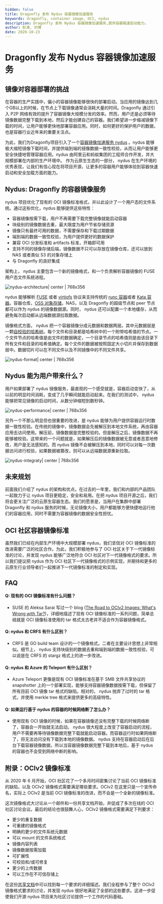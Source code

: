 ```yaml
---
hidden: false
title: Dragonfly 发布 Nydus 容器镜像加速服务
keywords: dragonfly, container image, OCI, nydus
description: Dragonfly 发布 Nydus 容器镜像加速服务,提供容器极速启动能力。
author: 彭涛, 刘博
date: 2020-10-23
---
```

# Dragonfly 发布 Nydus 容器镜像加速服务
## 镜像对容器部署的挑战

在容器的生产实践中，偏小的容器镜像能够很快的部署启动。当应用的镜像达到几个GB以上的时候，在节点上下载镜像通常会消耗大量的时间。Dragonfly 通过引入 P2P 网络有效的提升了容器镜像大规模分发的效率。然而，用户还是必须等待镜像数据完整下载到本地，然后才能创建自己的容器。我们希望进一步缩减镜像下载的时间，让用户能够更快地部署容器应用。同时，如何更好的保护用户的数据，也是容器行业近年来的重要关注点。

为此，我们为Dragonfly项目引入了一个[容器镜像加速服务 nydus](https://github.com/dragonflyoss/image-service) 。nydus 能够极大缩短镜像下载时间，并提供端到端的镜像数据一致性校验，从而让用户能够更安全快捷地管理容器应用。nydus 由阿里云和蚂蚁集团的工程师合作开发，并大规模部署在内部的生产环境中。 作为云原生生态的一部分， nydus 在生产环境的优秀表现，让我们有信心现在将项目开源，让更多的容器用户能够体验到容器快速启动和安全加载方面的能力。

## Nydus: Dragonfly 的容器镜像服务
nydus 项目优化了现有的 OCI 镜像标准格式，并以此设计了一个用户态的文件系统。通过这些优化，nydus 能够提供这些特性：
* 容器镜像按需下载，用户不再需要下载完整镜像就能启动容器
* 块级别的镜像数据去重，最大限度为用户节省存储资源
* 镜像只有最终可用的数据，不需要保存和下载过期数据
* 端到端的数据一致性校验，为用户提供更好的数据保护
* 兼容 OCI 分发标准和 artifacts 标准，开箱即可用
* 支持不同的镜像存储后端，镜像数据不只可以存放在镜像仓库，还可以放到 NAS 或者类似 S3 的对象存储上
* 与 Dragonfly 的良好集成

架构上， nydus 主要包含一个新的镜像格式，和一个负责解析容器镜像的 FUSE 用户态文件系统进程。

![nydus-architecture| center | 768x356](../img/nydus/nydus-architecture.png)

nydus 能够解析 [FUSE](https://www.kernel.org/doc/html/latest/filesystems/fuse.html) 或者 [virtiofs](https://virtio-fs.gitlab.io/) 协议来支持传统的 [runc 容器](https://github.com/opencontainers/runc)或者 [Kata 容器](https://katacontainers.io/)。容器仓库，[OSS 对象存储](https://www.alibabacloud.com/product/oss)，NAS，以及 Dragonfly 的超级节点和 peer 节点都可以作为 nydus 的镜像数据源。同时， nydus 还可以配置一个本地缓存，从而避免每次启动都从远端数据源拉取数据。

镜像格式方面， nydus 把一个容器镜像分成元数据和数据两层。其中元数据层是一颗[自校验的哈希树](https://en.wikipedia.org/wiki/Merkle_tree)。每个文件和目录都是哈希树中的一个附带哈希值的节点。一个文件节点的哈希值是由文件的数据确定，一个目录节点的哈希值则是由该目录下所有文件和目录的哈希值确定。每个文件的数据被按照固定大小切片并保存到数据层中。数据切片可以在不同文件以及不同镜像中的不同文件共享。

![nydus-format| center | 768x356](../img/nydus/nydus-format.png)

## Nydus 能为用户带来什么？
用户如果部署了 nydus 镜像服务，最直观的一个感受就是，容器启动变快了，从以前的明显时间消耗，变成了几乎瞬间就能启动起来。在我们的测试中， nydus 能够把常见镜像的启动时间，从数分钟缩短到数秒钟。

![nydus-performance| center | 768x356](../img/nydus/nydus-performance.png)

另外一个不那么明显但也很重要的改进，是 nydus 能够为用户提供容器运行时数据一致性校验。在传统的镜像中，镜像数据会先被解压到本地文件系统，再由容器应用去访问使用。解压前，镜像数据是完整校验的。但是解压之后，镜像数据不再能够被校验。这带来的一个问题就是，如果解压后的镜像数据被无意或者恶意地修改，用户是无法感知的。而 nydus 镜像不会被解压到本地，同时可以对每一次数据访问进行校验，如果数据被篡改，则可以从远端数据源重新拉取。

![nydus-integraty| center | 768x356](../img/nydus/nydus-integrity.png)

## 未来规划

前面我们介绍了 nydus 的架构和优点。在过去的一年里，我们和内部的产品团队一起致力于让 nydus 项目更稳定，安全和易用。在把 nydus 项目开源之后，我们将会更关注广泛的云原生容器生态。我们的愿景是，当用户在集群中部署 Dragonfly 和 nydus 服务的时候，无论镜像大小，用户都能够方便快捷地运行他们的容器应用，同时不需要为容器镜像的数据安全性担忧。

## OCI 社区容器镜像标准
虽然我们已经在内部生产环境中大规模部署 nydus，我们坚信对 OCI 镜像标准的改进需要广泛的社区合作。为此，我们积极地参与了 OCI 社区关于下一代镜像标准的讨论，并发现 nydus 能够广泛地符合 OCI 社区对下一代镜像格式的要求。所以我们提议把 nydus 作为 OCI 社区下一代镜像格式的示例实现，并期待和更多的云原生行业领导者们一起推进下一代镜像标准的制定和实现。

## FAQ
#### Q: 现有的 OCI 镜像标准有什么问题？
* SUSE 的 Aleksa Sarai 写过一个 blog ([The Road to OCIv2 Images: What's Wrong with Tar?](https://www.cyphar.com/blog/post/20190121-ociv2-images-i-tar))，详细地描述了现有 OCI 镜像标准的一系列问题，简单总结就是 OCI 镜像标准使用的 tar 格式太古老并不适合作为容器镜像格式。

#### Q: nydus 和 CRFS 有什么区别？
* CRFS 是 GO build team 设计的一个镜像格式。二者在主要设计思想上非常相似。细节上， nydus 支持块级别的数据去重和端到端的数据一致性校验，可以说是在 CRFS 的 stargz 格式上的进一步改进。

#### Q: nydus 和 Azure 的 Teleport 有什么区别？
* Azure Teleport 更像是现有 OCI 镜像标准在基于 SMB 文件共享协议的 snapshotter 上的一个部署实现，能够支持容器镜像数据按需下载，但保留了所有目前 OCI 镜像 tar 格式的缺陷。相对的， nydus 抛弃了过时的 tar 格式，并使用 merkle tree 格式来提供更多的高级特性。

#### Q: 如果运行基于 nydus 的容器的时候网络断了怎么办？
* 使用现有 OCI 镜像的时候，如果在容器镜像还没有完整下载的时候网络断了，容器会一开始就无法启动。 nydus 很大程度上改变了容器启动的流程，用户不需要再等待镜像数据完整下载就能启动容器。而容器运行时如果网络断了，将无法访问没有下载到本地的镜像数据。 nydus 支持在容器启动后在后台下载容器镜像数据，所以当容器镜像数据完整下载到本地后，基于 nydus 的容器也不会受到网络中断的影响。

## 附录：OCIv2 镜像标准
从 2020 年 6 月开始，OCI 社区花了一个多月时间密集讨论了当前 OCI 镜像标准的缺陷，以及 OCIv2 镜像格式需要满足哪些要求。OCIv2 在这里只是一个宣传命名，实际上 OCIv2 是当前 OCI 镜像标准的改进，而不会是一个全新的镜像标准。

这次镜像格式大讨论从一个邮件和一份共享文档开始，并促成了多次在线的 OCI 社区讨论会议。最后的结论也很鼓舞人心，OCIv2 镜像格式需要满足下列要求：
* 更少的重复数据
* 可重建的镜像格式
* 明确的更少的文件系统元数据
* 可以 mount 的文件系统格式
* 镜像内容列表
* 镜像数据按需加载
* 可扩展性
* 可校验和/或可修复
* 更少的上传数据
* 可以工作在不可信存储上

在这份[共享文档](https://hackmd.io/@cyphar/ociv2-brainstorm)中可以找到每一个要求的详细描述。我们全程参与了整个 OCIv2 镜像格式要求的讨论，并发现 nydus 很好地满足了全部的这些要求。这进一步促使我们开源 nydus 项目来为社区讨论提供一个工作的代码基础。

